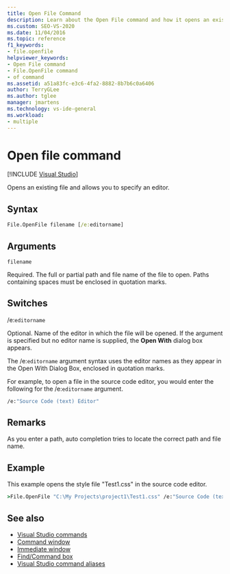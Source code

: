 ```yaml
---
title: Open File Command
description: Learn about the Open File command and how it opens an existing file and allows you to specify an editor.
ms.custom: SEO-VS-2020
ms.date: 11/04/2016
ms.topic: reference
f1_keywords:
- file.openfile
helpviewer_keywords:
- Open File command
- File.OpenFile command
- of command
ms.assetid: a51a83fc-e3c6-4fa2-8882-8b7b6c0a6406
author: TerryGLee
ms.author: tglee
manager: jmartens
ms.technology: vs-ide-general
ms.workload:
- multiple
---
```

# Open file command

 [!INCLUDE [Visual Studio](~/includes/applies-to-version/vs-windows-only.md)]

Opens an existing file and allows you to specify an editor.

## Syntax

```cmd
File.OpenFile filename [/e:editorname]
```

## Arguments

`filename`

Required. The full or partial path and file name of the file to open. Paths containing spaces must be enclosed in quotation marks.

## Switches

/e:`editorname`

Optional. Name of the editor in which the file will be opened. If the argument is specified but no editor name is supplied, the **Open With** dialog box appears.

The /e:`editorname` argument syntax uses the editor names as they appear in the Open With Dialog Box, enclosed in quotation marks.

For example, to open a file in the source code editor, you would enter the following for the /e:`editorname` argument.

```cmd
/e:"Source Code (text) Editor"
```

## Remarks

As you enter a path, auto completion tries to locate the correct path and file name.

## Example

This example opens the style file "Test1.css" in the source code editor.

```cmd
>File.OpenFile "C:\My Projects\project1\Test1.css" /e:"Source Code (text) Editor"
```

## See also

- [Visual Studio commands](../../ide/reference/visual-studio-commands.md)
- [Command window](../../ide/reference/command-window.md)
- [Immediate window](../../ide/reference/immediate-window.md)
- [Find/Command box](../../ide/find-command-box.md)
- [Visual Studio command aliases](../../ide/reference/visual-studio-command-aliases.md)
